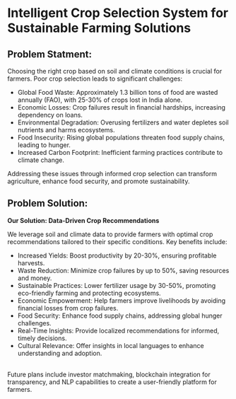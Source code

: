 # Intelligent Crop Selection System for Sustainable Farming Solutions

## Problem Statment:
Choosing the right crop based on soil and climate conditions is crucial for farmers. Poor crop selection leads to significant challenges:
<ul>
<li>Global Food Waste: Approximately 1.3 billion tons of food are wasted annually (FAO), with 25-30% of crops lost in India alone.</li>
<li>Economic Losses: Crop failures result in financial hardships, increasing dependency on loans.</li>
<li>Environmental Degradation: Overusing fertilizers and water depletes soil nutrients and harms ecosystems.</li>
<li>Food Insecurity: Rising global populations threaten food supply chains, leading to hunger.</li>
<li>Increased Carbon Footprint: Inefficient farming practices contribute to climate change.</li>
</ul>

Addressing these issues through informed crop selection can transform agriculture, enhance food security, and promote sustainability.

## Problem Solution:
<strong>Our Solution: Data-Driven Crop Recommendations</strong><br>

We leverage soil and climate data to provide farmers with optimal crop recommendations tailored to their specific conditions. Key benefits include:
<ul>
<li>Increased Yields: Boost productivity by 20-30%, ensuring profitable harvests.</li>
<li>Waste Reduction: Minimize crop failures by up to 50%, saving resources and money.</li>
<li>Sustainable Practices: Lower fertilizer usage by 30-50%, promoting eco-friendly farming and protecting ecosystems.</li>
<li>Economic Empowerment: Help farmers improve livelihoods by avoiding financial losses from crop failures.</li>
<li>Food Security: Enhance food supply chains, addressing global hunger challenges.</li>
<li>Real-Time Insights: Provide localized recommendations for informed, timely decisions.</li>
<li>Cultural Relevance: Offer insights in local languages to enhance understanding and adoption.</li>
</ul>
<br>
Future plans include investor matchmaking, blockchain integration for transparency, and NLP capabilities to create a user-friendly platform for farmers.
